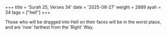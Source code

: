 +++
title = 'Surah 25, Verses 34'
date = '2025-08-27'
weight = 2889
ayah = 34
tags = ["hell"]
+++

Those who will be dragged into Hell on their faces will be in the worst place, and are ˹now˺ farthest from the ˹Right˺ Way.